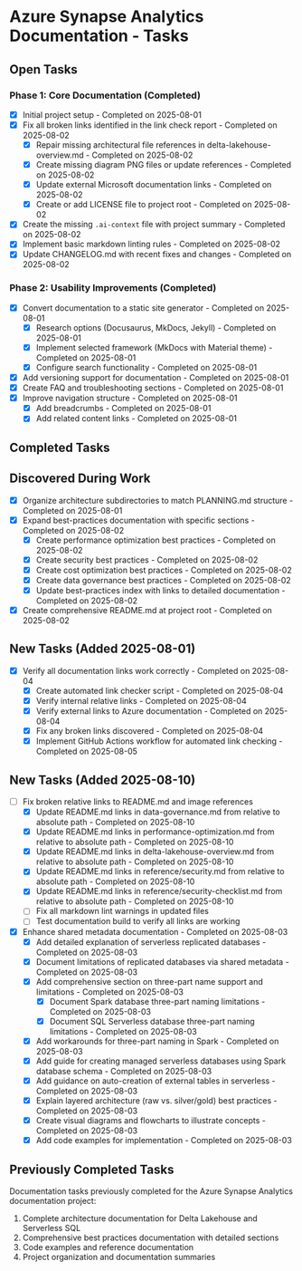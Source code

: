 # Azure Synapse Analytics Documentation - Tasks

## Open Tasks

### Phase 1: Core Documentation (Completed)

- [x] Initial project setup - Completed on 2025-08-01
- [x] Fix all broken links identified in the link check report - Completed on 2025-08-02
  - [x] Repair missing architectural file references in delta-lakehouse-overview.md - Completed on 2025-08-02
  - [x] Create missing diagram PNG files or update references - Completed on 2025-08-02
  - [x] Update external Microsoft documentation links - Completed on 2025-08-02
  - [x] Create or add LICENSE file to project root - Completed on 2025-08-02
- [x] Create the missing `.ai-context` file with project summary - Completed on 2025-08-02
- [x] Implement basic markdown linting rules - Completed on 2025-08-02
- [x] Update CHANGELOG.md with recent fixes and changes - Completed on 2025-08-02

### Phase 2: Usability Improvements (Completed)

- [x] Convert documentation to a static site generator - Completed on 2025-08-01
  - [x] Research options (Docusaurus, MkDocs, Jekyll) - Completed on 2025-08-01
  - [x] Implement selected framework (MkDocs with Material theme) - Completed on 2025-08-01
  - [x] Configure search functionality - Completed on 2025-08-01
- [x] Add versioning support for documentation - Completed on 2025-08-01
- [x] Create FAQ and troubleshooting sections - Completed on 2025-08-01
- [x] Improve navigation structure - Completed on 2025-08-01
  - [x] Add breadcrumbs - Completed on 2025-08-01
  - [x] Add related content links - Completed on 2025-08-01

## Completed Tasks

## Discovered During Work

- [x] Organize architecture subdirectories to match PLANNING.md structure - Completed on 2025-08-01
- [x] Expand best-practices documentation with specific sections - Completed on 2025-08-02
  - [x] Create performance optimization best practices - Completed on 2025-08-02
  - [x] Create security best practices - Completed on 2025-08-02
  - [x] Create cost optimization best practices - Completed on 2025-08-02
  - [x] Create data governance best practices - Completed on 2025-08-02
  - [x] Update best-practices index with links to detailed documentation - Completed on 2025-08-02
- [x] Create comprehensive README.md at project root - Completed on 2025-08-02

## New Tasks (Added 2025-08-01)

- [x] Verify all documentation links work correctly - Completed on 2025-08-04
  - [x] Create automated link checker script - Completed on 2025-08-04
  - [x] Verify internal relative links - Completed on 2025-08-04
  - [x] Verify external links to Azure documentation - Completed on 2025-08-04
  - [x] Fix any broken links discovered - Completed on 2025-08-04
  - [x] Implement GitHub Actions workflow for automated link checking - Completed on 2025-08-05

## New Tasks (Added 2025-08-10)

- [ ] Fix broken relative links to README.md and image references
  - [x] Update README.md links in data-governance.md from relative to absolute path - Completed on 2025-08-10
  - [x] Update README.md links in performance-optimization.md from relative to absolute path - Completed on 2025-08-10
  - [x] Update README.md links in delta-lakehouse-overview.md from relative to absolute path - Completed on 2025-08-10
  - [x] Update README.md links in reference/security.md from relative to absolute path - Completed on 2025-08-10
  - [x] Update README.md links in reference/security-checklist.md from relative to absolute path - Completed on 2025-08-10
  - [ ] Fix all markdown lint warnings in updated files
  - [ ] Test documentation build to verify all links are working

- [x] Enhance shared metadata documentation - Completed on 2025-08-03
  - [x] Add detailed explanation of serverless replicated databases - Completed on 2025-08-03
  - [x] Document limitations of replicated databases via shared metadata - Completed on 2025-08-03
  - [x] Add comprehensive section on three-part name support and limitations - Completed on 2025-08-03
    - [x] Document Spark database three-part naming limitations - Completed on 2025-08-03
    - [x] Document SQL Serverless database three-part naming limitations - Completed on 2025-08-03
  - [x] Add workarounds for three-part naming in Spark - Completed on 2025-08-03
  - [x] Add guide for creating managed serverless databases using Spark database schema - Completed on 2025-08-03
  - [x] Add guidance on auto-creation of external tables in serverless - Completed on 2025-08-03
  - [x] Explain layered architecture (raw vs. silver/gold) best practices - Completed on 2025-08-03
  - [x] Create visual diagrams and flowcharts to illustrate concepts - Completed on 2025-08-03
  - [x] Add code examples for implementation - Completed on 2025-08-03

## Previously Completed Tasks

Documentation tasks previously completed for the Azure Synapse Analytics documentation project:

1. Complete architecture documentation for Delta Lakehouse and Serverless SQL
2. Comprehensive best practices documentation with detailed sections
3. Code examples and reference documentation
4. Project organization and documentation summaries
